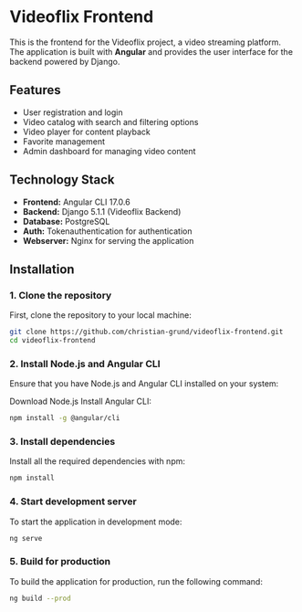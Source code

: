 # Videoflix Frontend

This is the frontend for the Videoflix project, a video streaming platform. The application is built with **Angular** and provides the user interface for the backend powered by Django.

## Features

-   User registration and login
-   Video catalog with search and filtering options
-   Video player for content playback
-   Favorite management
-   Admin dashboard for managing video content

## Technology Stack

-   **Frontend:** Angular CLI 17.0.6
-   **Backend:** Django 5.1.1 (Videoflix Backend)
-   **Database:** PostgreSQL
-   **Auth:** Tokenauthentication for authentication
-   **Webserver:** Nginx for serving the application

## Installation

### 1. Clone the repository

First, clone the repository to your local machine:

```bash
git clone https://github.com/christian-grund/videoflix-frontend.git
cd videoflix-frontend
```

### 2. Install Node.js and Angular CLI

Ensure that you have Node.js and Angular CLI installed on your system:

Download Node.js
Install Angular CLI:

```bash
npm install -g @angular/cli
```

### 3. Install dependencies

Install all the required dependencies with npm:

```bash
npm install
```

### 4. Start development server

To start the application in development mode:

```bash
ng serve
```

### 5. Build for production

To build the application for production, run the following command:

```bash
ng build --prod
```
